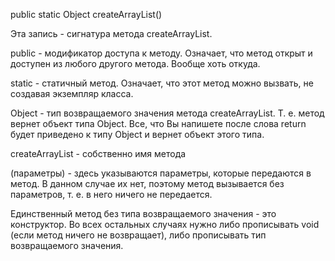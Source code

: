 public static Object createArrayList()

Эта запись - сигнатура метода createArrayList.

public - модификатор доступа к методу. Означает, что метод открыт и доступен из любого другого метода. Вообще хоть откуда.

static - статичный метод. Означает, что этот метод можно вызвать, не создавая экземпляр класса.

Object - тип возвращаемого значения метода createArrayList. Т. е. метод вернет объект типа Object. Все, что Вы напишете после слова return будет приведено к типу Object и вернет объект этого типа.

createArrayList - собственно имя метода

(параметры) - здесь указываются параметры, которые передаются в метод. В данном случае их нет, поэтому метод вызывается без параметров, т. е. в него ничего не передается.

Единственный метод без типа возвращаемого значения - это конструктор. Во всех остальных случаях нужно либо прописывать void (если метод ничего не возвращает), либо прописывать тип возвращаемого значения.
